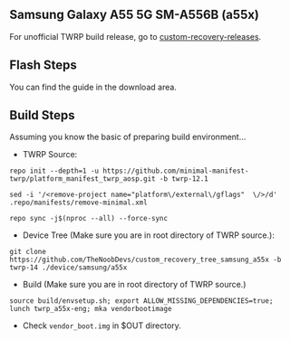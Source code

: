 ## Samsung Galaxy A55 5G SM-A556B (a55x)
For unofficial TWRP build release, go to [custom-recovery-releases](https://github.com/cdpcrp/custom-recovery-releases).

## Flash Steps
You can find the guide in the download area.
 
## Build Steps
Assuming you know the basic of preparing build environment...
* TWRP Source:
```
repo init --depth=1 -u https://github.com/minimal-manifest-twrp/platform_manifest_twrp_aosp.git -b twrp-12.1
```
```
sed -i '/<remove-project name="platform\/external\/gflags"  \/>/d' .repo/manifests/remove-minimal.xml
```
```
repo sync -j$(nproc --all) --force-sync
```
* Device Tree (Make sure you are in root directory of TWRP source.):
```
git clone https://github.com/TheNoobDevs/custom_recovery_tree_samsung_a55x -b twrp-14 ./device/samsung/a55x
```
* Build (Make sure you are in root directory of TWRP source.)
```
source build/envsetup.sh; export ALLOW_MISSING_DEPENDENCIES=true; lunch twrp_a55x-eng; mka vendorbootimage
```
* Check `vendor_boot.img` in $OUT directory.
